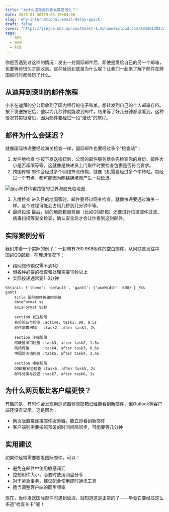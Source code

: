 ```yaml
---
title: "为什么国际邮件收发需要很久？"
date: 2025-01-30T19:03:19+04:00
slug: 'why-international-email-delay-quick'
draft: false
cover: "https://jiejue.obs.ap-southeast-1.myhuaweicloud.com/20250130232237397.webp"
tags:
  - 邮件
  - 网络
  - 科普
---
```

你是否遇到过这样的情况：发出一封国际邮件后，即使是发给自己的另一个邮箱，也要等待很久才能收到。这种延迟到底是为什么呢？让我们一起来了解下邮件在跨国旅行时都经历了什么。

<!--more-->

## 从迪拜到深圳的邮件旅程

小李在迪拜的分公司收到了国内银行的电子账单，想转发到自己的个人邮箱存档。按下发送按钮后，他以为几秒钟就能收到邮件，结果等了好几分钟都没看到。这种情况其实很常见，因为邮件要经过一段"漫长"的旅程。

## 邮件为什么会延迟？

就像国际快递要经过海关检查一样，国际邮件也要经过多个"检查站"：

1. 发件地检查
   你按下发送按钮后，公司的邮件服务器会先检查你的身份、邮件大小是否超限等等。这就像是快递员上门取件时要检查包裹是否符合要求。
2. 跨国传输
   邮件会经过多个网络节点传输，就像飞机需要经过多个中转站。每经过一个节点，都可能因为网络拥堵而产生一些延迟。

![展示邮件传输路径的世界海底光临地图](https://jiejue.obs.ap-southeast-1.myhuaweicloud.com/20250130190520715.webp)

3. 入境检查
   进入目的地国家时，邮件要经过网关检查，就像快递要通过海关一样。这个过程可能会占用几秒到几分钟不等。
4. 最终投递
   最后，目的地邮箱服务器（比如QQ邮箱）还要进行垃圾邮件过滤、病毒扫描等安全检查，确认安全后才会让你看到这封邮件。

## 实际案例分析

我们来看一个实际的例子：一封带有760.9KB附件的空白邮件，从阿联酋发往中国的QQ邮箱。在理想情况下：

- 纯网络传输仅需不到1秒
- 但各种必要的检查和处理需要10秒以上
- 实际投递通常要1-3分钟

```mermaid
%%{init: {'theme': 'default', 'gantt': {'useWidth': 600} } }%%
gantt
    title 国际邮件传输时间轴
    dateFormat ss
    axisFormat %S秒
  
    section 发送阶段
    身份验证与检查 :active, task1, 00, 0.5s
    附件病毒扫描   :task2, after task1, 2s
  
    section 传输阶段
    阿联酋出口检查 :task3, after task2, 1.5s
    网络传输      :task4, after task3, 0.6s
    中国防火墙检查 :task5, after task4, 3.4s
  
    section 接收阶段
    QQ邮箱安全检查 :task6, after task5, 2s
    邮件分类与投递 :task7, after task6, 1s
```

## 为什么网页版比客户端更快？

有趣的是，有时你会发现用浏览器登录邮箱已经能看到新邮件，但Outlook等客户端还没有显示。这是因为：

- 网页版直接连接邮件服务器，能立即看到新邮件
- 客户端则需要按照预设的时间间隔同步，可能要等几分钟

## 实用建议

如果你经常需要收发国际邮件，可以：

- 避免在邮件中使用敏感词汇
- 控制附件大小，必要时使用网盘分享
- 对于紧急事务，建议配合使用即时通讯工具
- 适当调整客户端的同步频率

现在，当你发送国际邮件时遇到延迟，就知道这是正常的了——毕竟它要经过这么多道"检查关卡"呢！
